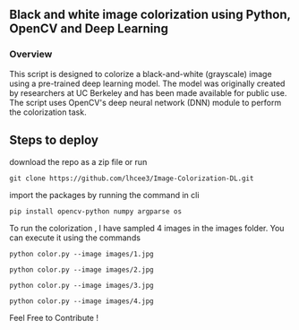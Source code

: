 ## Black and white image colorization using Python, OpenCV and Deep Learning

### Overview
This script is designed to colorize a black-and-white (grayscale) image using a pre-trained deep learning model. 
The model was originally created by researchers at UC Berkeley and has been made available for public use. 
The script uses OpenCV's deep neural network (DNN) module to perform the colorization task.

## Steps to deploy

download the repo as a zip file or run

`git clone https://github.com/lhcee3/Image-Colorization-DL.git`

import the packages by running the command in cli

`pip install opencv-python numpy argparse os`

To run the colorization , I have sampled 4 images in the images folder.
You can execute it using the commands

`python color.py --image images/1.jpg`

`python color.py --image images/2.jpg`

`python color.py --image images/3.jpg`

`python color.py --image images/4.jpg`

Feel Free to Contribute !

